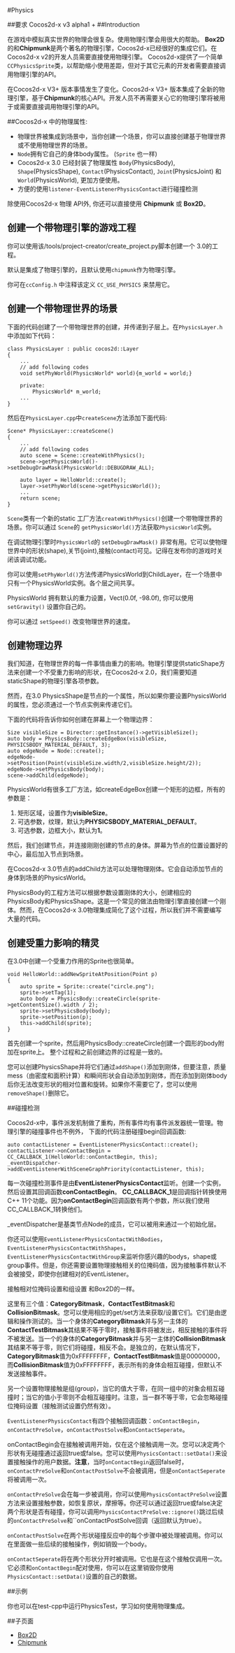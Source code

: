 #Physics

##要求
Cocos2d-x v3 alpha1 +
##Introduction

在游戏中模拟真实世界的物理会很复杂。使用物理引擎会用很大的帮助。 **Box2D**的和**Chipmunk**是两个著名的物理引擎，Cocos2d-x已经很好的集成它们。在Cocos2d-x v2的开发人员需要直接使用物理引擎。 Cocos2d-x提供了一个简单`CCPhysicsSprite`类，以帮助缩小使用差距，但对于其它元素的开发者需要直接调用物理引擎的API。 

在Cocos2d-x V3+ 版本事情发生了变化。Cocos2d-x V3+ 版本集成了全新的物理引擎，基于**Chipmunk**的核心API。开发人员不再需要关心它的物理引擎将被用于或需要直接调用物理引擎的API。

##Cocos2d-x 中的物理属性:

* 物理世界被集成到场景中，当你创建一个场景，你可以直接创建基于物理世界或不使用物理世界的场景。 
* `Node`拥有它自己的身体body属性。 (`Sprite` 也一样)
* Cocos2d-x 3.0 已经封装了物理属性 `Body`(PhysicsBody), `Shape`(PhysicsShape), `Contact`(PhysicsContact), `Joint`(PhysicsJoint) 和 `World`(PhysicsWorld), 更加方便使用。
* 方便的使用`listener-EventListenerPhysicsContact`进行碰撞检测

除使用Cocos2d-x 物理 API外, 你还可以直接使用 **Chipmunk** 或 **Box2D**。

## 创建一个带物理引擎的游戏工程

你可以使用该/tools/project-creator/create_project.py脚本创建一个 3.0的工程。

默认是集成了物理引擎的，且默认使用`chipmunk`作为物理引擎。

你可在`ccConfig.h` 中注释该定义 `CC_USE_PHYSICS` 来禁用它。

## 创建一个带物理世界的场景

下面的代码创建了一个带物理世界的创建，并传递到子层上。在`PhysicsLayer.h`中添加如下代码：

```
class PhysicsLayer : public cocos2d::Layer
{
    ...
    // add following codes
    void setPhyWorld(PhysicsWorld* world){m_world = world;}

    private:
        PhysicsWorld* m_world;
    ...
}
```

然后在`PhysicsLayer.cpp`中`createScene`方法添加下面代码:

```
Scene* PhysicsLayer::createScene()
{
    ...
    // add following codes
    auto scene = Scene::createWithPhysics();
    scene->getPhysicsWorld()->setDebugDrawMask(PhysicsWorld::DEBUGDRAW_ALL);

    auto layer = HelloWorld::create();
    layer->setPhyWorld(scene->getPhysicsWorld());
    ...
    return scene;
}
```

`Scene`类有一个新的static 工厂方法`createWithPhysics()`创建一个带物理世界的场景。你可以通过 `Scene`的 `getPhysicsWorld()`方法获取`PhysicsWorld`实例。

在调试物理引擎时`PhysicsWorld`的 `setDebugDrawMask()` 非常有用。它可以使物理世界中的形状(shape),关节(joint),接触(contact)可见。记得在发布你的游戏时关闭该调试功能。 

你可以使用`setPhyWorld()`方法传递PhysicsWorld到ChildLayer，在一个场景中只有一个PhysicsWorld实例。各个层之间共享。


PhysicsWorld 拥有默认的重力设置，Vect(0.0f, -98.0f), 你可以使用 `setGravity()` 设置你自己的。

你可以通过  `setSpeed()` 改变物理世界的速度。

##  创建物理边界

我们知道，在物理世界的每一件事情由重力的影响。物理引擎提供staticShape方法来创建一个不受重力影响的形状，在Cocos2d-x 2.0，我们需要知道staticShape的物理引擎各项参数。 

然而，在3.0 PhysicsShape是节点的一个属性，所以如果你要设置PhysicsWorld的属性，您必须通过一个节点实例来传递它们。 

下面的代码将告诉你如何创建在屏幕上一个物理边界：

```
Size visibleSize = Director::getInstance()->getVisibleSize();
auto body = PhysicsBody::createEdgeBox(visibleSize, PHYSICSBODY_MATERIAL_DEFAULT, 3);
auto edgeNode = Node::create();
edgeNode->setPosition(Point(visibleSize.width/2,visibleSize.height/2));
edgeNode->setPhysicsBody(body);
scene->addChild(edgeNode);
```


PhysicsWorld有很多工厂方法，如createEdgeBox创建一个矩形的边框，所有的参数是：

1. 矩形区域，设置作为**visibleSize**。 
2. 可选参数，纹理，默认为**PHYSICSBODY_MATERIAL_DEFAULT**。 
3. 可选参数，边框大小，默认为**1**。

然后，我们创建节点，并连接刚刚创建的节点的身体。屏幕为节点的位置设置好的中心，最后加入节点到场景。 

在Cocos2d-x 3.0节点的addChild方法可以处理物理刚体。它会自动添加节点的身体到场景的PhysicsWorld。 

PhysicsBody的工程方法可以根据参数设置刚体的大小，创建相应的PhysicsBody和PhysicsShape。这是一个常见的做法由物理引擎直接创建一个刚体。然而，在Cocos2d-x 3.0物理集成简化了这个过程，所以我们并不需要编写大量的代码。

## 创建受重力影响的精灵

在3.0中创建一个受重力作用的Sprite也很简单。

```
void HelloWorld::addNewSpriteAtPosition(Point p)
{
    auto sprite = Sprite::create("circle.png");
    sprite->setTag(1);
    auto body = PhysicsBody::createCircle(sprite->getContentSize().width / 2);
    sprite->setPhysicsBody(body);
    sprite->setPosition(p);
    this->addChild(sprite);
}
```

首先创建一个sprite，然后用PhysicsBody::createCircle创建一个圆形的body附加在sprite上。
整个过程和之前创建边界的过程是一致的。

您可以创建PhysicsShape并将它们通过`addShape()`添加到刚体，但要注意，质量mess（由密度和面积计算）和瞬间形状会自动添加到刚体，而在添加到刚体body后你无法改变形状的相对位置和旋转。如果你不需要它了，您可以使用`removeShape()`删除它。

##碰撞检测

Cocos2d-x中，事件派发机制做了重构，所有事件均有事件派发器统一管理。物理引擎的碰撞事件也不例外，
下面的代码注册碰撞begin回调函数:

```
auto contactListener = EventListenerPhysicsContact::create();
contactListener->onContactBegin = CC_CALLBACK_1(HelloWorld::onContactBegin, this);
_eventDispatcher->addEventListenerWithSceneGraphPriority(contactListener, this);
```

每一次碰撞检测事件是由**EventListenerPhysicsContact**监听。创建一个实例，然后设置其回调函数**conContactBegin**。 **CC_CALLBACK_1**是回调指针转换使用C++ 11个功能。因为**onContactBegin**回调函数有两个参数，所以我们使用CC_CALLBACK_1转换他们。 

_eventDispatcher是基类节点Node的成员，它可以被用来通过一个初始化层。

你还可以使用`EventListenerPhysicsContactWithBodies`，`EventListenerPhysicsContactWithShapes`，`EventListenerPhysicsContactWithGroup`来监听你感兴趣的bodys，shape或group事件。但是，你还需要设置物理接触相关的位掩码值，因为接触事件默认不会被接受，即使你创建相对的EventListener。 

接触相对位掩码设置和组设置 和Box2D的一样。

这里有三个值：**CategoryBitmask**，**ContactTestBitmask**和**CollisionBitmask**。您可以使用相应的get/set方法来获取/设置它们。它们是由逻辑和操作测试的。当一个身体的**CategoryBitmask**并与另一主体的**ContactTestBitmask**其结果不等于零时，接触事件将被发出，相反接触的事件将不被发送。当一个的身体的**CategoryBitmask**并与另一主体的**CollisionBitmask**其结果不等于零，则它们将碰撞，相反不会。是独立的，在默认情况下，**CategoryBitmask**值为0xFFFFFFFF，**ContactTestBitmask**值是00000000，而**CollisionBitmask**值为0xFFFFFFFF，表示所有的身体会相互碰撞，但默认不发送接触事件。

另一个设置物理接触是组(group)，当它的值大于零，在同一组中的对象会相互碰撞时；当它的值小于零则不会相互碰撞时。注意，当一群不等于零，它会忽略碰撞位掩码设置（接触测试设置仍然有效）。

`EventListenerPhysicsContact`有四个接触回调函数：`onContactBegin`，`onContactPreSolve`，`onContactPostSolve`和`onContactSeperate`。 

onContactBegin会在接触被调用开始，仅在这个接触调用一次。您可以决定两个形状有无碰撞通过返回true或false。您可以使用`PhysicsContact::setData()`来设置接触操作的用户数据。**注意**，当时`onContactBegin`返回false时，`onContactPreSolve`和`onContactPostSolve`不会被调用，但是`onContactSeperate`将被调用一次。

`onContactPreSolve`会在每一步被调用，你可以使用`PhysicsContactPreSolve`设置方法来设置接触参数，如恢复原状，摩擦等。你还可以通过返回true或false决定两个形状是否有碰撞，你可以调用`PhysicsContactPreSolve::ignore()`跳过后续的`onContactPreSolve`和``onContactPostSolve回调（返回默认为true）。 

`onContactPostSolve`在两个形状碰撞反应中的每个步骤中被处理被调用。你可以在里面做一些后续的接触操作，例如销毁一个body。 

`onContactSeperate`将在两个形状分开时被调用。它也是在这个接触仅调用一次。它必须和`onContactBegin`配对使用，你可以在这里销毁你使用`PhysicsContact::setData()`设置的自己的数据。

##示例

你也可以在test-cpp中运行PhysicsTest，学习如何使用物理集成。

##子页面

* [Box2D](http://www.cocos2d-x.org/wiki/Box2D)
* [Chipmunk](http://www.cocos2d-x.org/wiki/Chipmunk)
